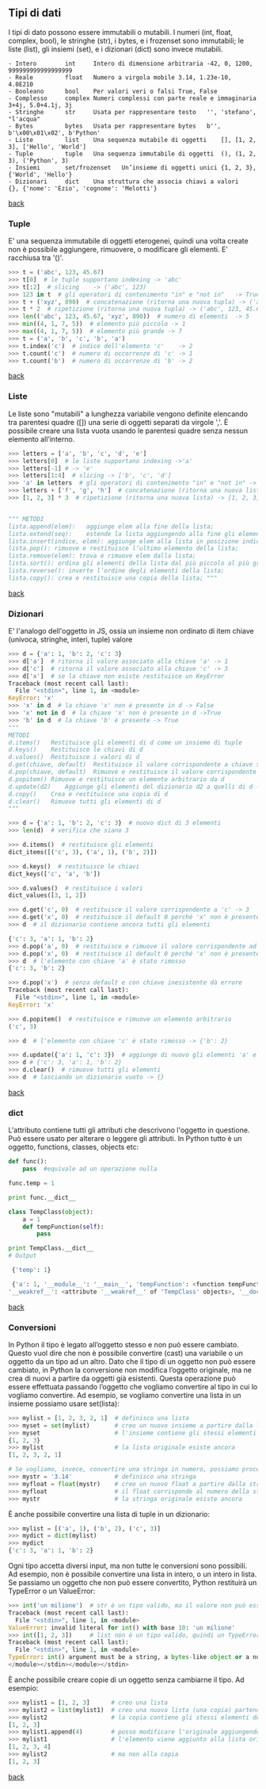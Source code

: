 ## Tipi di dati
I tipi di dato possono essere immutabili o mutabili. I numeri (int, float, complex, bool), le stringhe (str), i bytes, e i frozenset sono immutabili; le liste (list), gli insiemi (set), e i dizionari (dict) sono invece mutabili.

    - Intero	    int	    Intero di dimensione arbitraria	-42, 0, 1200, 999999999999999999
    - Reale	        float	Numero a virgola mobile	3.14, 1.23e-10, 4.0E210
    - Booleano	    bool	Per valori veri o falsi	True, False
    - Complesso	    complex	Numeri complessi con parte reale e immaginaria	3+4j, 5.0+4.1j, 3j
    - Stringhe	    str	    Usata per rappresentare testo	'', 'stefano', "l'acqua"
    - Bytes	        bytes	Usata per rappresentare bytes	b'', b'\x00\x01\x02', b'Python'
    - Liste	        list	Una sequenza mutabile di oggetti	[], [1, 2, 3], ['Hello', 'World']
    - Tuple	        tuple	Una sequenza immutabile di oggetti	(), (1, 2, 3), ('Python', 3)
    - Insiemi	    set/frozenset	Un’insieme di oggetti unici	{1, 2, 3}, {'World', 'Hello'}
    - Dizionari	    dict	Una struttura che associa chiavi a valori	{}, {'nome': 'Ezio', 'cognome': 'Melotti'}

[back](Note.md#indice)

### Tuple
E' una sequenza immutabile di oggetti eterogenei, quindi una volta create non è possibile aggiungere, rimuovere, o modificare gli elementi. E' racchiusa tra '()'.

```Python
>>> t = ('abc', 123, 45.67)
>>> t[0]  # le tuple supportano indexing -> 'abc'
>>> t[:2]  # slicing    -> ('abc', 123)
>>> 123 in t  # gli operatori di contenimento "in" e "not in"   -> True
>>> t + ('xyz', 890)  # concatenazione (ritorna una nuova tupla) -> ('abc', 123, 45.67, 'xyz', 890)
>>> t * 2  # ripetizione (ritorna una nuova tupla) -> ('abc', 123, 45.67, 'abc', 123, 45.67)
>>> len(('abc', 123, 45.67, 'xyz', 890))  # numero di elementi  -> 5
>>> min((4, 1, 7, 5))  # elemento più piccolo -> 1
>>> max((4, 1, 7, 5))  # elemento più grande -> 7
>>> t = ('a', 'b', 'c', 'b', 'a')
>>> t.index('c')  # indice dell'elemento 'c'    -> 2
>>> t.count('c')  # numero di occorrenze di 'c' -> 1
>>> t.count('b')  # numero di occorrenze di 'b' -> 2
```
[back](Note.md#indice)

### Liste
Le liste sono "mutabili" a lunghezza variabile vengono definite elencando tra parentesi quadre ([]) una serie di oggetti separati da virgole ','. È possibile creare una lista vuota usando le parentesi quadre senza nessun elemento all’interno.
```Python
>>> letters = ['a', 'b', 'c', 'd', 'e']
>>> letters[0]  # le liste supportano indexing ->'a'
>>> letters[-1] # -> 'e'
>>> letters[1:4]  # slicing -> ['b', 'c', 'd']
>>> 'a' in letters  # gli operatori di contenimento "in" e "not in" -> True
>>> letters + ['f', 'g', 'h']  # concatenazione (ritorna una nuova lista) -> ['a', 'b', 'c', 'd', 'e', 'f', 'g', 'h']
>>> [1, 2, 3] * 3  # ripetizione (ritorna una nuova lista) -> [1, 2, 3, 1, 2, 3, 1, 2, 3]


""" METODI
lista.append(elem):   aggiunge elem alla fine della lista;
lista.extend(seq):    estende la lista aggiungendo alla fine gli elementi di seq;
lista.insert(indice, elem): aggiunge elem alla lista in posizione indice;
lista.pop(): rimuove e restituisce l’ultimo elemento della lista;
lista.remove(elem): trova e rimuove elem dalla lista;
lista.sort(): ordina gli elementi della lista dal più piccolo al più grande;
lista.reverse(): inverte l’ordine degli elementi della lista;
lista.copy(): crea e restituisce una copia della lista; """
```
[back](Note.md#indice)

### Dizionari
E' l'analogo dell'oggetto in JS, ossia un insieme non ordinato di item chiave (univoca, stringhe, interi, tuple) valore
```Python
>>> d = {'a': 1, 'b': 2, 'c': 3}
>>> d['a']  # ritorna il valore associato alla chiave 'a' -> 1
>>> d['c']  # ritorna il valore associato alla chiave 'c' -> 3
>>> d['x']  # se la chiave non esiste restituisce un KeyError
Traceback (most recent call last):
  File "<stdin>", line 1, in <module>
KeyError: 'x'
>>> 'x' in d  # la chiave 'x' non è presente in d -> False
>>> 'x' not in d  # la chiave 'x' non è presente in d ->True
>>> 'b' in d  # la chiave 'b' è presente -> True
"""
METODI
d.items()	Restituisce gli elementi di d come un insieme di tuple
d.keys()	Restituisce le chiavi di d
d.values()	Restituisce i valori di d
d.get(chiave, default)	Restituisce il valore corrispondente a chiave se presente, altrimenti il valore di default (None se non specificato)
d.pop(chiave, default)	Rimuove e restituisce il valore corrispondente a chiave se presente, altrimenti il valore di default (dà KeyError se non specificato)
d.popitem()	Rimuove e restituisce un elemento arbitrario da d
d.update(d2)	Aggiunge gli elementi del dizionario d2 a quelli di d --> MERGE!!
d.copy()	Crea e restituisce una copia di d
d.clear()	Rimuove tutti gli elementi di d
"""

>>> d = {'a': 1, 'b': 2, 'c': 3}  # nuovo dict di 3 elementi
>>> len(d)  # verifica che siano 3

>>> d.items()  # restituisce gli elementi
dict_items([('c', 3), ('a', 1), ('b', 2)])

>>> d.keys()  # restituisce le chiavi
dict_keys(['c', 'a', 'b'])

>>> d.values()  # restituisce i valori
dict_values([3, 1, 2])

>>> d.get('c', 0)  # restituisce il valore corrispondente a 'c' -> 3
>>> d.get('x', 0)  # restituisce il default 0 perché 'x' non è presente -> 0
>>> d  # il dizionario contiene ancora tutti gli elementi

{'c': 3, 'a': 1, 'b': 2}
>>> d.pop('a', 0)  # restituisce e rimuove il valore corrispondente ad 'a' -> 1
>>> d.pop('x', 0)  # restituisce il default 0 perché 'x' non è presente -> 0
>>> d  # l'elemento con chiave 'a' è stato rimosso
{'c': 3, 'b': 2}

>>> d.pop('x')  # senza default e con chiave inesistente dà errore
Traceback (most recent call last):
  File "<stdin>", line 1, in <module>
KeyError: 'x'

>>> d.popitem()  # restituisce e rimuove un elemento arbitrario
('c', 3)

>>> d  # l'elemento con chiave 'c' è stato rimosso -> {'b': 2}

>>> d.update({'a': 1, 'c': 3})  # aggiunge di nuovo gli elementi 'a' e 'c'
>>> d # {'c': 3, 'a': 1, 'b': 2}
>>> d.clear()  # rimuove tutti gli elementi
>>> d  # lasciando un dizionario vuoto -> {}
```

[back](Note.md#indice)

### __dict__
L'attributo contiene tutti gli attributi che descrivono l'oggetto in questione. Può essere usato per alterare o leggere gli attributi. In Python tutto è un oggetto, functions, classes, objects etc:

```Python
def func():
    pass  #equivale ad un operazione nulla

func.temp = 1

print func.__dict__

class TempClass(object):
    a = 1
    def tempFunction(self):
        pass

print TempClass.__dict__
# Output

 {'temp': 1}

 {'a': 1, '__module__': '__main__', 'tempFunction': <function tempFunction at 0x7f77951a95f0>, '__dict__': <attribute '__dict__' of 'TempClass' objects>, 
'__weakref__': <attribute '__weakref__' of 'TempClass' objects>, '__doc__': None}

```

[back](Note.md#indice)

### Conversioni
 In Python il tipo è legato all’oggetto stesso e non può essere cambiato. Questo vuol dire che non è possibile convertire (cast) una variabile o un oggetto da un tipo ad un altro. Dato che il tipo di un oggetto non può essere cambiato, in Python la conversione non modifica l’oggetto originale, ma ne crea di nuovi a partire da oggetti già esistenti. Questa operazione può essere effettuata passando l’oggetto che vogliamo convertire al tipo in cui lo vogliamo convertire. Ad esempio, se vogliamo convertire una lista in un insieme possiamo usare set(lista):

```Python
>>> mylist = [1, 2, 3, 2, 1]  # definisco una lista
>>> myset = set(mylist)       # creo un nuovo insieme a partire dalla lista
>>> myset                     # l'insieme contiene gli stessi elementi (senza duplicati)
{1, 2, 3}
>>> mylist                    # la lista originale esiste ancora
[1, 2, 3, 2, 1]

# Se vogliamo, invece, convertire una stringa in numero, possiamo procedere come segue:
>>> mystr = '3.14'            # definisco una stringa
>>> myfloat = float(mystr)    # creo un nuovo float a partire dalla stringa
>>> myfloat                   # il float corrisponde al numero della stringa    -> 3.14
>>> mystr                     # la stringa originale esiste ancora              -> '3.14'
```
È anche possibile convertire una lista di tuple in un dizionario:
```Python
>>> mylist = [('a', 1), ('b', 2), ('c', 3)]
>>> mydict = dict(mylist)
>>> mydict
{'c': 3, 'a': 1, 'b': 2}
```

Ogni tipo accetta diversi input, ma non tutte le conversioni sono possibili. Ad esempio, non è possibile convertire una lista in intero, o un intero in lista. Se passiamo un oggetto che non può essere convertito, Python restituirà un TypeError o un ValueError:

```Python
>>> int('un milione')  # str è un tipo valido, ma il valore non può essere convertito
Traceback (most recent call last):
  File "<stdin>", line 1, in <module>
ValueError: invalid literal for int() with base 10: 'un milione'
>>> int([1, 2, 3])     # list non è un tipo valido, quindi un TypeError viene restituito
Traceback (most recent call last):
  File "<stdin>", line 1, in <module>
TypeError: int() argument must be a string, a bytes-like object or a number, not 'list'
</module></stdin></module></stdin>
```

È anche possibile creare copie di un oggetto senza cambiarne il tipo. Ad esempio:

```Python
>>> mylist1 = [1, 2, 3]      # creo una lista
>>> mylist2 = list(mylist1)  # creo una nuova lista (una copia) partendo da mylist1
>>> mylist2                  # la copia contiene gli stessi elementi dell'originale
[1, 2, 3]
>>> mylist1.append(4)        # posso modificare l'originale aggiungendo un elemento
>>> mylist1                  # l'elemento viene aggiunto alla lista originale
[1, 2, 3, 4]
>>> mylist2                  # ma non alla copia
[1, 2, 3]
```

[back](Note.md#indice)
